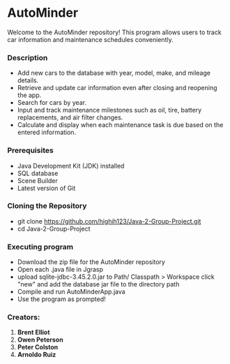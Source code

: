 # **AutoMinder**
Welcome to the AutoMinder repository! This program allows users to track car information and maintenance schedules conveniently.

### Description
- Add new cars to the database with year, model, make, and mileage details.
- Retrieve and update car information even after closing and reopening the app.
- Search for cars by year.
- Input and track maintenance milestones such as oil, tire, battery replacements, and air filter changes.
- Calculate and display when each maintenance task is due based on the entered information.
### Prerequisites
- Java Development Kit (JDK) installed
- SQL database
- Scene Builder
- Latest version of Git
### Cloning the Repository
- git clone https://github.com/highih123/Java-2-Group-Project.git
- cd Java-2-Group-Project
### Executing program
- Download the zip file for the AutoMinder repository
- Open each .java file in Jgrasp
- upload sqlite-jdbc-3.45.2.0.jar to Path/ Classpath > Workspace click "new" and add the database jar file to the directory path
- Compile and run AutoMinderApp.java
- Use the program as prompted!
### Creators:
1. **Brent Elliot**
2. **Owen Peterson**
3. **Peter Colston**
4. **Arnoldo Ruiz**

